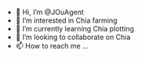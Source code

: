 - 👋 Hi, I’m @JOuAgent
- 👀 I’m interested in Chia farming
- 🌱 I’m currently learning Chia plotting
- 💞️ I’m looking to collaborate on Chia
- 📫 How to reach me ...

<!---
JOuAgent/JOuAgent is a ✨ special ✨ repository because its `README.md` (this file) appears on your GitHub profile.
You can click the Preview link to take a look at your changes.
--->
